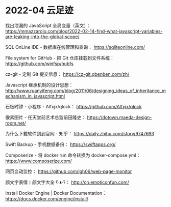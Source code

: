 # 2022-04 云足迹

找出泄漏的 JavaScript 全局变量（英文）：
https://mmazzarolo.com/blog/2022-02-14-find-what-javascript-variables-are-leaking-into-the-global-scope/

SQL OnLine IDE - 数据库在线管理和查询：
https://sqliteonline.com/

File system for GitHub - 把 Git 仓库挂载到文件系统：
https://github.com/winfsp/hubfs

cz-git - 定制 Git 提交信息：
https://cz-git.qbenben.com/zh/

Javascript 继承机制的设计思想：
http://www.ruanyifeng.com/blog/2011/06/designing_ideas_of_inheritance_mechanism_in_javascript.html

石板时钟 - 小程序 - Alfxjx/qlock：
https://github.com/Alfxjx/qlock

像素图片 - 任天堂前艺术总监前田隆史：
https://dotown.maeda-design-room.net/

为什么下载软件到到官网 - 知乎：
https://daily.zhihu.com/story/9747693

Swift Backup - 手机数据备份：
https://swiftapps.org/

Composerize - 将 docker run 命令转换为 docker-compose.yml：
https://www.composerize.com/

网页变动监控：
https://github.com/lgh06/web-page-monitor

颜文字表情丨颜文字大全 ʕ·ᴥ·ʔ：
http://cn.emoticonfun.com/

Install Docker Engine | Docker Documentation：
https://docs.docker.com/engine/install/

